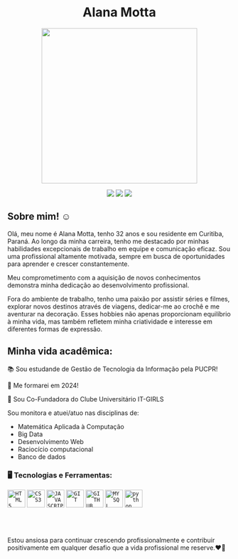 <div dsplay="inline-block">
 
  <h1 align="center">Alana Motta</h1>
  <p align="center">
  <img src="https://github.com/AlunaAlanaMotta/AlunaAlanaMotta/assets/107065094/10ffe0cb-8dc2-4271-a448-60f8b151e5d0" width="350">
</p>





  <p align="center"
    <a href="https://github.com/AlunaAlanaMotta/AlunaAlanaMotta/assets/107065094/10ffe0cb-8dc2-4271-a448-60f8b151e5d0" target="_blank"><img loading="lazy" src="https://img.shields.io/badge/YouTube-FF0000?style=for-the-badge&logo=youtube&logoColor=white" target="_blank"></a>
    <a href="https://www.instagram.com/mottaalana0?igsh=MTZha2dmeGpoMHRqeQ==" target="_blank"><img loading="lazy" src="https://img.shields.io/badge/-Instagram-%23E4405F?style=for-the-badge&logo=instagram&logoColor=white" target="_blank"></a>
    <a href="https://www.linkedin.com/in/alana-motta-da-cruz-dev/" target="_blank"><img loading="lazy" src="https://img.shields.io/badge/-LinkedIn-%230077B5?style=for-the-badge&logo=linkedin&logoColor=white" target="_blank"></a>   
  </p>
</div>

## Sobre mim! ☺️

Olá, meu nome é Alana Motta, tenho 32 anos e sou residente em Curitiba, Paraná. Ao longo da minha carreira, tenho me destacado por minhas habilidades excepcionais de trabalho em equipe e comunicação eficaz. Sou uma profissional altamente motivada, sempre em busca de oportunidades para aprender e crescer constantemente.

 Meu comprometimento com a aquisição de novos conhecimentos demonstra minha dedicação ao desenvolvimento profissional.

Fora do ambiente de trabalho, tenho uma paixão por assistir séries e filmes, explorar novos destinos através de viagens, dedicar-me ao crochê e me aventurar na decoração. Esses hobbies não apenas proporcionam equilíbrio à minha vida, mas também refletem minha criatividade e interesse em diferentes formas de expressão.


<p align="center">
  
</p>

## Minha vida acadêmica:

📚 Sou estudande de Gestão de Tecnologia da Informação pela PUCPR!

📅 Me formarei em 2024!

💄 Sou Co-Fundadora do Clube Universitário IT-GIRLS



Sou monitora e atuei/atuo nas disciplinas de:
- Matemática Aplicada à Computação
- Big Data
- Desenvolvimento Web
- Raciocício computacional
- Banco de dados



### 🖥️ Tecnologias e Ferramentas:


<code><img width="40px" src="https://cdn.jsdelivr.net/gh/devicons/devicon/icons/html5/html5-original-wordmark.svg" title = "HTML5"/></code>
<code><img width="40px" src="https://cdn.jsdelivr.net/gh/devicons/devicon/icons/css3/css3-original-wordmark.svg" title = "CSS3"/></code>
<code><img width="40px" src="https://cdn.jsdelivr.net/gh/devicons/devicon/icons/javascript/javascript-original.svg" title = "JAVASCRIPT"/></code>
<code><img width="40px" src="https://cdn.jsdelivr.net/gh/devicons/devicon/icons/git/git-original.svg" title = "GIT"/></code>
<code><img width="40px" src="https://cdn.jsdelivr.net/gh/devicons/devicon/icons/github/github-original.svg" title = "GITHUB"/></code>
<code><img width="40px" src="https://cdn.jsdelivr.net/gh/devicons/devicon/icons/mysql/mysql-original.svg" title = "MYSQL"/></code>
<code><img width="40px" src="https://cdn.jsdelivr.net/gh/devicons/devicon/icons/python/python-original.svg" title = "python"/></code>

<br></br>

Estou ansiosa para continuar crescendo profissionalmente e contribuir positivamente em qualquer desafio que a vida profissional me reserve.❤🚀
<br></br>


<!--
**AlunaAlanaMotta/AlunaAlanaMotta** is a ✨ _special_ ✨ repository because its `README.md` (this file) appears on your GitHub profile.

Here are some ideas to get you started:

- 🔭 I’m currently working on ...
- 🌱 I’m currently learning ...
- 👯 I’m looking to collaborate on ...
- 🤔 I’m looking for help with ...
- 💬 Ask me about ...
- 📫 How to reach me: ...
- 😄 Pronouns: Ela/Dela
- ⚡ Fun fact: ...
-->
